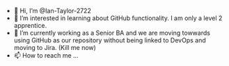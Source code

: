 - 👋 Hi, I’m @Ian-Taylor-2722
- 👀 I’m interested in learning about GitHub functionality.  I am only a level 2 apprentice.
- 🌱 I’m currently working as a Senior BA and we are moving towwards using GitHub as our repository without being linked to DevOps and moving to Jira. (Kill me now)
- 📫 How to reach me ...

<!---
Ian-Taylor-2722/Ian-Taylor-2722 is a ✨ special ✨ repository because its `README.md` (this file) appears on your GitHub profile.
You can click the Preview link to take a look at your changes.
--->
